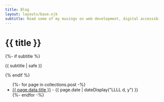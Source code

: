 ```yaml
---
title: Blog
layout: layouts/base.njk
subtitle: Read some of my musings on web development, digital accessibility, technology, learning...
---
```


  <h1>{{ title }}</h1>
  {%- if subtitle %}<p class="subtitle">{{ subtitle | safe }}</p>{% endif %}

<ul class="listing">
{%- for page in collections.post -%}
  <li>
    <a href="{{ page.url }}">{{ page.data.title }}</a> -
    <time datetime="{{ page.date }}">{{ page.date | dateDisplay("LLLL d, y") }}</time>
  </li>
{%- endfor -%}
</ul>
